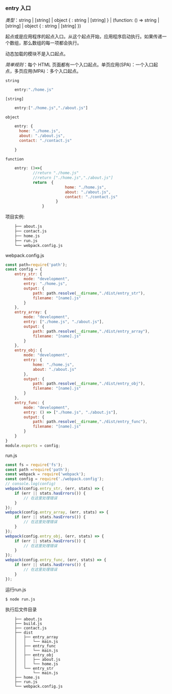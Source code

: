 ### entry 入口

*类型*：string | [string] | object { <key>: string | [string] } | (function: () => string | [string] | object { <key>: string | [string] })

起点或是应用程序的起点入口。从这个起点开始，应用程序启动执行。如果传递一个数组，那么数组的每一项都会执行。

动态加载的模块不是入口起点。

*简单规则*：每个 HTML 页面都有一个入口起点。单页应用(SPA)：一个入口起点，多页应用(MPA)：多个入口起点。

`string`

```javascript
	entry:"./home.js"
```

`[string]`

```javascript
	entry:["./home.js","./about.js"]
```

`object`

```javascript
	entry: {
	  home: "./home.js",
	  about: "./about.js",
	  contact: "./contact.js"
	  
	}
```

`function`

```javascript
	entry: ()=>{
			//return "./home.js"
			//return ["./home.js","./about.js"]
			return  {
						  home: "./home.js",
						  about: "./about.js",
						  contact: "./contact.js"
					  }
				}
```
项目实例:

```bash
    ├── about.js
    ├── contact.js
    ├── home.js
    ├── run.js
    └── webpack.config.js
```

webpack.config.js

```javascript
const path=require('path');
const config = {
    entry_str: {
        mode: "development",
        entry: "./home.js",
        output: {
            path: path.resolve(__dirname,"./dist/entry_str"),
            filename: "[name].js"
        }
    },
    entry_array: {
        mode: "development",
        entry: ["./home.js", "./about.js"],
        output: {
            path: path.resolve(__dirname,"./dist/entry_array"),
            filename: "[name].js"
        }
    },
    entry_obj: {
        mode: "development",
        entry: {
            home: "./home.js",
            about: "./about.js"
        },
        output: {
            path: path.resolve(__dirname,"./dist/entry_obj"),
            filename: "[name].js"
        }
    },
    entry_func: {
        mode: "development",
        entry: () => ["./home.js", "./about.js"],
        output: {
            path: path.resolve(__dirname,"./dist/entry_func"),
            filename: "[name].js"
        }
    }
}
module.exports = config;
```

run.js

```javascript
const fs = require('fs');
const path =require('path');
const webpack = require('webpack');
const config = require('./webpack.config');
// console.log(config)
webpack(config.entry_str, (err, stats) => {
    if (err || stats.hasErrors()) {
        // 在这里处理错误
    }
});
webpack(config.entry_array, (err, stats) => {
    if (err || stats.hasErrors()) {
        // 在这里处理错误
    }
});
webpack(config.entry_obj, (err, stats) => {
    if (err || stats.hasErrors()) {
        // 在这里处理错误
    }
});
webpack(config.entry_func, (err, stats) => {
    if (err || stats.hasErrors()) {
        // 在这里处理错误
    }
});
```

运行run.js

```bash
$ node run.js
```
执行后文件目录

```
    ├── about.js
    ├── build.js
    ├── contact.js
    ├── dist
    │   ├── entry_array
    │   │   └── main.js
    │   ├── entry_func
    │   │   └── main.js
    │   ├── entry_obj
    │   │   ├── about.js
    │   │   └── home.js
    │   └── entry_str
    │       └── main.js
    ├── home.js
    ├── run.js
    └── webpack.config.js

```
